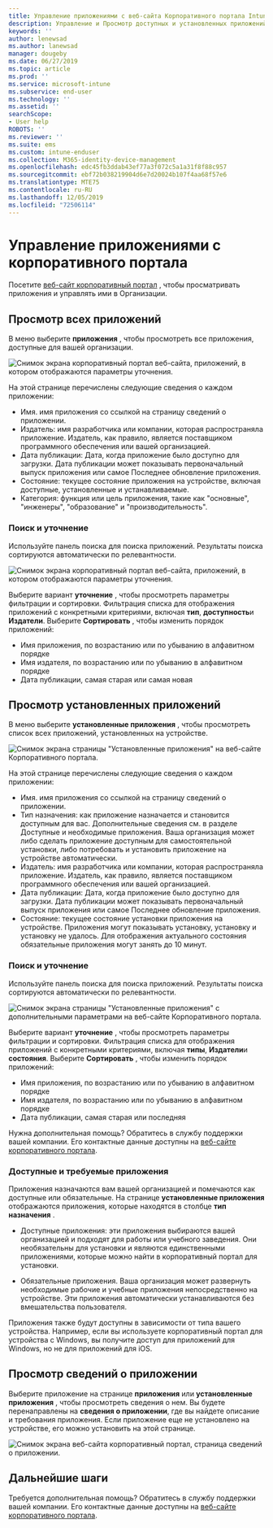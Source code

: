 ```yaml
---
title: Управление приложениями с веб-сайта Корпоративного портала Intune
description: Управление и Просмотр доступных и установленных приложений
keywords: ''
author: lenewsad
ms.author: lanewsad
manager: dougeby
ms.date: 06/27/2019
ms.topic: article
ms.prod: ''
ms.service: microsoft-intune
ms.subservice: end-user
ms.technology: ''
ms.assetid: ''
searchScope:
- User help
ROBOTS: ''
ms.reviewer: ''
ms.suite: ems
ms.custom: intune-enduser
ms.collection: M365-identity-device-management
ms.openlocfilehash: edc45fb3ddab43ef77a3f072c5a1a31f8f88c957
ms.sourcegitcommit: ebf72b038219904d6e7d20024b107f4aa68f57e6
ms.translationtype: MTE75
ms.contentlocale: ru-RU
ms.lasthandoff: 12/05/2019
ms.locfileid: "72506114"
---
```

# <a name="manage-apps-from-the-company-portal-website"></a>Управление приложениями с корпоративного портала 
Посетите [веб-сайт корпоративный портал](https://portal.manage.microsoft.com) , чтобы просматривать приложения и управлять ими в Организации. 

## <a name="view-all-apps"></a>Просмотр всех приложений  
В меню выберите **приложения** , чтобы просмотреть все приложения, доступные для вашей организации. 

   ![Снимок экрана корпоративный портал веб-сайта, приложений, в котором отображаются параметры уточнения.](./media/intune-view-apps-1907.png)  

На этой странице перечислены следующие сведения о каждом приложении:  

* Имя. имя приложения со ссылкой на страницу сведений о приложении.
* Издатель: имя разработчика или компании, которая распространяла приложение. Издатель, как правило, является поставщиком программного обеспечения или вашей организацией.  
* Дата публикации: Дата, когда приложение было доступно для загрузки. Дата публикации может показывать первоначальный выпуск приложения или самое Последнее обновление приложения.
* Состояние: текущее состояние приложения на устройстве, включая доступные, установленные и устанавливаемые. 
* Категория: функция или цель приложения, такие как "основные", "инженеры", "образование" и "производительность".  

### <a name="search-and-refine"></a>Поиск и уточнение   

Используйте панель поиска для поиска приложений. Результаты поиска сортируются автоматически по релевантности.  

   ![Снимок экрана корпоративный портал веб-сайта, приложений, в котором отображаются параметры уточнения.](./media/intune-refine-all-apps-1907.png)  

Выберите вариант **уточнение** , чтобы просмотреть параметры фильтрации и сортировки. Фильтрация списка для отображения приложений с конкретными критериями, включая **тип**, **доступность**и **Издатели**. Выберите **Сортировать** , чтобы изменить порядок приложений:

* Имя приложения, по возрастанию или по убыванию в алфавитном порядке 
* Имя издателя, по возрастанию или по убыванию в алфавитном порядке 
* Дата публикации, самая старая или самая новая  

## <a name="view-installed-apps"></a>Просмотр установленных приложений  
В меню выберите **установленные приложения** , чтобы просмотреть список всех приложений, установленных на устройстве.  

   ![Снимок экрана страницы "Установленные приложения" на веб-сайте Корпоративного портала.](./media/intune-installed-apps-1907.png)  


На этой странице перечислены следующие сведения о каждом приложении:  

* Имя. имя приложения со ссылкой на страницу сведений о приложении.
* Тип назначения: как приложение назначается и становится доступным для вас. Дополнительные сведения см. в разделе Доступные и необходимые приложения. Ваша организация может либо сделать приложение доступным для самостоятельной установки, либо потребовать и установить приложение на устройстве автоматически.  
* Издатель: имя разработчика или компании, которая распространяла приложение. Издатель, как правило, является поставщиком программного обеспечения или вашей организацией.  
* Дата публикации: Дата, когда приложение было доступно для загрузки. Дата публикации может показывать первоначальный выпуск приложения или самое Последнее обновление приложения.
* Состояние: текущее состояние установки приложения на устройстве. Приложения могут показывать установку, установку и установку не удалось. Для отображения актуального состояния обязательные приложения могут занять до 10 минут.  

### <a name="search-and-refine"></a>Поиск и уточнение  

Используйте панель поиска для поиска приложений. Результаты поиска сортируются автоматически по релевантности.  

   ![Снимок экрана страницы "Установленные приложения" с дополнительными параметрами на веб-сайте Корпоративного портала.](./media/intune-installed-refine-1907.png)  

Выберите вариант **уточнение** , чтобы просмотреть параметры фильтрации и сортировки. Фильтрация списка для отображения приложений с конкретными критериями, включая **типы**, **Издатели**и **состояния**. Выберите **Сортировать** , чтобы изменить порядок приложений:

* Имя приложения, по возрастанию или по убыванию в алфавитном порядке  
* Имя издателя, по возрастанию или по убыванию в алфавитном порядке  
* Дата публикации, самая старая или последняя  

Нужна дополнительная помощь? Обратитесь в службу поддержки вашей компании. Его контактные данные доступны на [веб-сайте корпоративного портала](https://go.microsoft.com/fwlink/?linkid=2010980).  

### <a name="available-and-required-apps"></a>Доступные и требуемые приложения
Приложения назначаются вам вашей организацией и помечаются как доступные или обязательные. На странице **установленные приложения** отображаются приложения, которые находятся в столбце **тип назначения** . 


* Доступные приложения: эти приложения выбираются вашей организацией и подходят для работы или учебного заведения. Они необязательны для установки и являются единственными приложениями, которые можно найти в корпоративный портал для установки. 

* Обязательные приложения. Ваша организация может развернуть необходимые рабочие и учебные приложения непосредственно на устройстве. Эти приложения автоматически устанавливаются без вмешательства пользователя. 

Приложения также будут доступны в зависимости от типа вашего устройства. Например, если вы используете корпоративный портал для устройства с Windows, вы получите доступ для приложений для Windows, но не для приложений для iOS.  

## <a name="view-app-details"></a>Просмотр сведений о приложении  
Выберите приложение на странице **приложения** или **установленные приложения** , чтобы просмотреть сведения о нем. Вы будете перенаправлены на **сведения о приложении**, где вы найдете описание и требования приложения. Если приложение еще не установлено на устройстве, его можно установить на этой странице. 


   ![Снимок экрана веб-сайта корпоративный портал, страница сведений о приложении.](./media/intune-app-details-1907.png)  

## <a name="next-steps"></a>Дальнейшие шаги
Требуется дополнительная помощь? Обратитесь в службу поддержки вашей компании. Его контактные данные доступны на [веб-сайте корпоративного портала](https://go.microsoft.com/fwlink/?linkid=2010980).  
